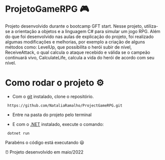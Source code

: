 # ProjetoGameRPG 🎮
Projeto desenvolvido durante o bootcamp GFT start. Nesse projeto, utiliza-se a orientação a objetos e a linguagem C# para simular um jogo RPG. Além do que foi desenvolvido nas aulas de explicação do projeto, foi realizado algumas modificações e melhorias, por exemplo a criação de alguns métodos como: LevelUp, que possibilita o herói subir de nível, ReceiveAttack, o qual calcula o ataque recebido e válida se o campeão continuará vivo, CalculateLife, calcula a vida do herói de acordo com seu nível. 

# Como rodar o projeto ⚙️
- Com o [git](https://git-scm.com/downloads) instalado, clone o repositório. 
```
 https://github.com/NataliaRamalho/ProjectGameRPG.git

```
- Entre na pasta do projeto pelo terminal 

- E com o [.NET](https://dotnet.microsoft.com/en-us/download) instalado, execute o comando:

```
 dotnet run
```

Parabéns o código está executando 😃  

⏰ Projeto desenvolvido em maio/2022
